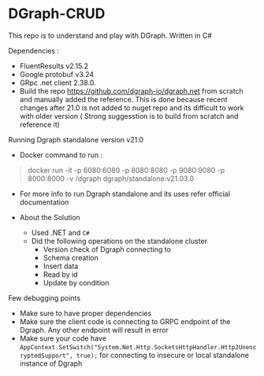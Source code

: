 # DGraph-CRUD
This repo is to understand and play with DGraph. Written in C#

Dependencies :
- FluentResults v2.15.2
- Google protobuf v3.24
- GRpc .net client 2.38.0. 
- Build the repo https://github.com/dgraph-io/dgraph.net from scratch and manually added the reference. This is done because recent changes after 21.0 is not added to nuget repo and its difficult to work with older version ( Strong suggesstion is to build from scratch and reference it)

Running Dgraph standalone version v21.0 

- Docker command to run :
> docker run -it -p 6080:6080 -p 8080:8080 -p 9080:9080 -p 8000:8000 -v /dgraph dgraph/standalone:v21.03.0
- For more info to run Dgraph standalone and its uses refer official documentation

- About the Solution
  - Used .NET and `C#`
  - Did the following operations on the standalone cluster
    - Version check of Dgraph connecting to
    - Schema creation
    - Insert data
    - Read by id
    - Update by condition
   
Few debugging points
-  Make sure to have proper dependencies
-  Make sure the client code is connecting to GRPC endpoint of the Dgraph. Any other endpoint will result in error
-  Make sure your code have `AppContext.SetSwitch("System.Net.Http.SocketsHttpHandler.Http2UnencryptedSupport", true);` for connecting to insecure or local standalone instance of Dgraph
